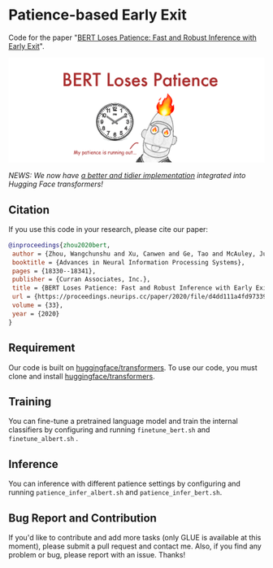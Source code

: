 # Patience-based Early Exit

Code for the paper "[BERT Loses Patience: Fast and Robust Inference with Early Exit](https://proceedings.neurips.cc/paper/2020/file/d4dd111a4fd973394238aca5c05bebe3-Paper.pdf)".

![PABEE](https://github.com/JetRunner/PABEE/raw/master/bert-loses-patience.png)

*NEWS: We now have [a better and tidier implementation](https://github.com/huggingface/transformers/tree/master/examples/research_projects/bert-loses-patience) integrated into Hugging Face transformers!*

## Citation
If you use this code in your research, please cite our paper:
```bibtex
@inproceedings{zhou2020bert,
 author = {Zhou, Wangchunshu and Xu, Canwen and Ge, Tao and McAuley, Julian and Xu, Ke and Wei, Furu},
 booktitle = {Advances in Neural Information Processing Systems},
 pages = {18330--18341},
 publisher = {Curran Associates, Inc.},
 title = {BERT Loses Patience: Fast and Robust Inference with Early Exit},
 url = {https://proceedings.neurips.cc/paper/2020/file/d4dd111a4fd973394238aca5c05bebe3-Paper.pdf},
 volume = {33},
 year = {2020}
}
```

## Requirement
Our code is built on [huggingface/transformers](https://github.com/huggingface/transformers). To use our code, you must clone and install [huggingface/transformers](https://github.com/huggingface/transformers).

## Training

You can fine-tune a pretrained language model and train the internal classifiers by configuring and running `finetune_bert.sh` and `finetune_albert.sh` .

## Inference

You can inference with different patience settings by configuring and running `patience_infer_albert.sh` and `patience_infer_bert.sh`.

## Bug Report and Contribution
If you'd like to contribute and add more tasks (only GLUE is available at this moment), please submit a pull request and contact me. Also, if you find any problem or bug, please report with an issue. Thanks!
